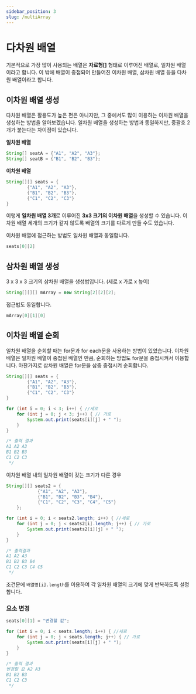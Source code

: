 ```yaml
---
sidebar_position: 3
slug: /multiArray
---
```


# 다차원 배열

기본적으로 가장 많이 사용되는 배열은 **자료형[]** 형태로 이루어진 배열로, 일차원 배열이라고 합니다.
이 밖에 배열이 중첩되어 만들어진 이차원 배열, 삼차원 배열 등을 다차원 배열이라고 합니다.

## 이차원 배열 생성

다차원 배열은 활용도가 높은 편은 아니지만,
그 중에서도 많이 이용하는 이차원 배열을 생성하는 방법을 알아보겠습니다.
일차원 배열을 생성하는 방법과 동일하지만, 중괄호 2개가 붙는다는 차이점이 있습니다.

**일차원 배열**
```java
String[] seatA = {"A1", "A2", "A3"};
String[] seatB = {"B1", "B2", "B3"};
```
**이차원 배열**
```java
String[][] seats = {
        {"A1", "A2", "A3"},
        {"B1", "B2", "B3"},
        {"C1", "C2", "C3"}
}
```
이렇게 **일차원 배열 3개**로 이루어진 **3x3 크기의 이차원 배열**을 생성할 수 있습니다.
이차원 배열 세개의 크기가 같지 않도록 배열의 크기를 다르게 만들 수도 있습니다.

이차원 배열에 접근하는 방법도 일차원 배열과 동일합니다.
```java
seats[0][2]
```
## 삼차원 배열 생성
3 x 3 x 3 크기의 삼차원 배열을 생성법입니다. (세로 x 가로 x 높이)
```java
String[][][] mArray = new String[2][2][2];
```

접근법도 동일합니다.
```java
mArray[0][1][0]
```

## 이차원 배열 순회

일차원 배열을 순회할 때는 for문과 for each문을 사용하는 방법이 있었습니다.
이차원 배열은 일차원 배열이 중첩된 배열인 만큼, 순회하는 방법도 for문을 중첩시켜서 이용합니다.
마찬가지로 삼차원 배열은 for문을 삼중 중첩시켜 순회합니다.

```java
String[][] seats = {
        {"A1", "A2", "A3"},
        {"B1", "B2", "B3"},
        {"C1", "C2", "C3"}
}
```
```java
for (int i = 0; i < 3; i++) { //세로
    for (int j = 0; j < 3; j++) { // 가로
        System.out.print(seats[i][j] + " ");
    }
}

/* 출력 결과
A1 A2 A3
B1 B2 B3
C1 C2 C3       
 */
```

이차원 배열 내의 일차원 배열이 갖는 크기가 다른 경우
```java
String[][] seats2 = {
            {"A1", "A2", "A3"},
            {"B1", "B2", "B3", "B4"},
            {"C1", "C2", "C3", "C4", "C5"}
    };
```
```java
for (int i = 0; i < seats2.length; i++) { //세로
    for (int j = 0; j < seats2[i].length; j++) { // 가로
        System.out.print(seats2[i][j] + " ");
    }
} 

/* 출력결과
A1 A2 A3 
B1 B2 B3 B4 
C1 C2 C3 C4 C5         
 */
```
조건문에 `배열명[i].length`를 이용하여 각 일차원 배열의 크기에 맞게 반복하도록 설정합니다.

### 요소 변경
```java
seats[0][1] = "변경할 값";

for (int i = 0; i < seats.length; i++) { //세로
    for (int j = 0; j < seats.length; j++) { // 가로
        System.out.print(seats[i][j] + " ");
    }
}

/* 출력 결과
변경할 값 A2 A3
B1 B2 B3
C1 C2 C3       
 */
```
